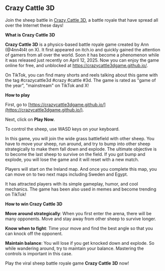 ## Crazy Cattle 3D 

Join the sheep battle in [Crazy Cattle 3D](https://crazycattle3dgame.github.io/), a battle royale that have spread all over the Internet these days!

**What is Crazy Cattle 3D**

**Crazy Cattle 3D** is a physics-based battle royale game created by Ann (@4nn4t4t on X). It first appeared on itch.io and quickly gained the attention of gamers from all over the world. Soon it has become a phenomenon while it was released just recently on April 12, 2025.
Now you can enjoy the game online for free, and unblocked at https://crazycattle3dgame.github.io/.

On TikTok, you can find many shorts and reels talking about this game with the tag #crazycattle3d #crazy #cattle #3d. The game is rated as "game of the year", "mainstream" on TikTok and X! 

**How to play**

First, go to [https://crazycattle3dgame.github.io/](https://crazycattle3dgame.github.io/).

Next, click on **Play Now**.

To control the sheep, use WASD keys on your keyboard.

In this game, you will join the wide grass battlefield with other sheep. You have to move your sheep, run around, and try to bump into other sheep strategically to make them fall down and explode. The ultimate objective is to become the last sheep to survive on the field. 
If you got bump and explode, you will lose the game and it will reset with a new match.

Players will start on the Ireland map. And once you complete this map, you can move on to two next maps including Sweden and Egypt.

It has attracted players with its simple gameplay, humor, and cool mechanics.  The game has been also used in memes and become trending on TikTok!

**How to win Crazy Cattle 3D**

**Move around strategically**: When you first enter the arena, there will be many opponents. Move and stay away from other sheep to survive longer.

**Know when to fight**: Time your move and find the best angle so that you can knock off the opponent.

**Maintain balance**: You will lose if you get knocked down and explode. So while wandering around, try to maintain your balance. Mastering the controls is important in this case.

Play the viral sheep battle royale game **Crazy Cattle 3D** now!








 

